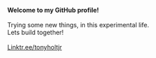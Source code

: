 **Welcome to my GitHub profile!**<br>
<br>
Trying some new things, in this experimental life.<br> 
Lets build together! <br>
<br>
[Linktr.ee/tonyholtjr](https://linktr.ee/tonyholtjr)
